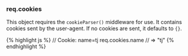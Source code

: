 <h3 id='req.cookies'>req.cookies</h3>

This object requires the `cookieParser()` middleware for use.
It contains cookies sent by the user-agent. If no cookies are sent, it
defaults to `{}`.

{% highlight js %}
// Cookie: name=tj
req.cookies.name
// => "tj"
{% endhighlight %}
